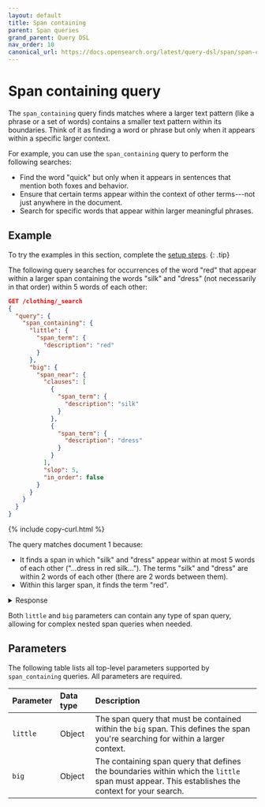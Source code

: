 ```yaml
---
layout: default
title: Span containing
parent: Span queries
grand_parent: Query DSL
nav_order: 10
canonical_url: https://docs.opensearch.org/latest/query-dsl/span/span-containing/
---
```


# Span containing query

The `span_containing` query finds matches where a larger text pattern (like a phrase or a set of words) contains a smaller text pattern within its boundaries. Think of it as finding a word or phrase but only when it appears within a specific larger context.

For example, you can use the `span_containing` query to perform the following searches:

- Find the word "quick" but only when it appears in sentences that mention both foxes and behavior.
- Ensure that certain terms appear within the context of other terms---not just anywhere in the document.
- Search for specific words that appear within larger meaningful phrases.

## Example

To try the examples in this section, complete the [setup steps]({{site.url}}{{site.baseurl}}/query-dsl/span/#setup).
{: .tip}

The following query searches for occurrences of the word "red" that appear within a larger span containing the words "silk" and "dress" (not necessarily in that order) within 5 words of each other:

```json
GET /clothing/_search
{
  "query": {
    "span_containing": {
      "little": {
        "span_term": {
          "description": "red"
        }
      },
      "big": {
        "span_near": {
          "clauses": [
            {
              "span_term": {
                "description": "silk"
              }
            },
            {
              "span_term": {
                "description": "dress"
              }
            }
          ],
          "slop": 5,
          "in_order": false
        }
      }
    }
  }
}
```
{% include copy-curl.html %}

The query matches document 1 because:

- It finds a span in which "silk" and "dress" appear within at most 5 words of each other ("...dress in red silk..."). The terms "silk" and "dress" are within 2 words of each other (there are 2 words between them).
- Within this larger span, it finds the term "red".

<details markdown="block">
  <summary>
    Response
  </summary>
  {: .text-delta}

```json
{
  "took": 4,
  "timed_out": false,
  "_shards": {
    "total": 1,
    "successful": 1,
    "skipped": 0,
    "failed": 0
  },
  "hits": {
    "total": {
      "value": 1,
      "relation": "eq"
    },
    "max_score": 1.1577396,
    "hits": [
      {
        "_index": "clothing",
        "_id": "2",
        "_score": 1.1577396,
        "_source": {
          "description": "Beautiful long dress in red silk, perfect for formal events."
        }
      }
    ]
  }
}
```

</details>

Both `little` and `big` parameters can contain any type of span query, allowing for complex nested span queries when needed.

## Parameters

The following table lists all top-level parameters supported by `span_containing` queries. All parameters are required.

| Parameter |  Data type | Description |
|:-----------|:------|:-------------|
| `little` | Object | The span query that must be contained within the `big` span. This defines the span you're searching for within a larger context. |
| `big` | Object | The containing span query that defines the boundaries within which the `little` span must appear. This establishes the context for your search. |
